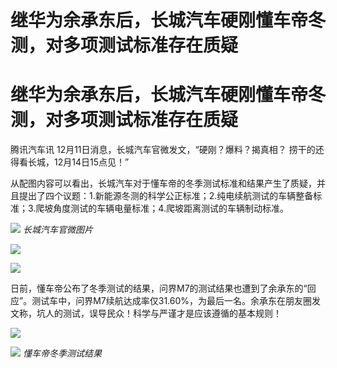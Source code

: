 # 继华为余承东后，长城汽车硬刚懂车帝冬测，对多项测试标准存在质疑

# 继华为余承东后，长城汽车硬刚懂车帝冬测，对多项测试标准存在质疑

腾讯汽车讯 12月11日消息，长城汽车官微发文，“硬刚？爆料？揭真相？ 捞干的还得看长城，12月14日15点见！”

从配图内容可以看出，长城汽车对于懂车帝的冬季测试标准和结果产生了质疑，并且提出了四个议题：1.新能源冬测的科学公正标准；2.纯电续航测试的车辆整备标准；3.爬坡角度测试的车辆电量标准；4.爬坡距离测试的车辆制动标准。

![](https://inews.gtimg.com/om_bt/OAfi6HA2EhTHlnXQlOO6CETT_LYHytfFLSWATco8BHhh4AA/1000)
_长城汽车官微图片_

![](https://inews.gtimg.com/om_bt/OthdBzrrXY1M9ZKqnFntdnxHJJIaGOF9mqAfOZRcVmReYAA/1000)

![](https://inews.gtimg.com/om_bt/OMPg6VQCzf8oUIAOfAJ91KyAbmuhdfsbXcL1Jq69X_HgIAA/1000)

日前，懂车帝公布了冬季测试的结果，问界M7的测试结果也遭到了余承东的“回应”。测试车中，问界M7续航达成率仅31.60%，为最后一名。余承东在朋友圈发文称，坑人的测试，误导民众！科学与严谨才是应该遵循的基本规则！

![](https://inews.gtimg.com/news_bt/Ou_8cgwsBj5oCT6YHwuhSy5ypP3gFoQWjiGcKD6ODzrGEAA/1000)

![](https://inews.gtimg.com/om_bt/OpjInQoL7Y6nzd6bGtzS4Z3QlHb7uV4q9Y00mLjlXSB8wAA/1000)
_懂车帝冬季测试结果_

